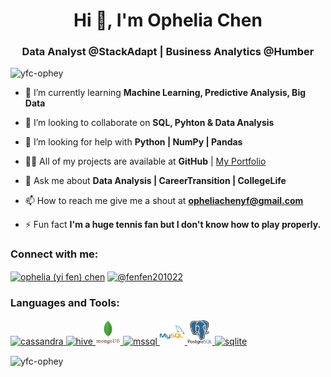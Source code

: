 

<h1 align="center">Hi 👋, I'm Ophelia Chen</h1>
<h3 align="center"> Data Analyst @StackAdapt | Business Analytics @Humber</h3>

<p align="left"> <img src="https://komarev.com/ghpvc/?username=yfc-ophey&label=Profile%20views&color=0e75b6&style=flat" alt="yfc-ophey" /> </p>


- 🌱 I’m currently learning **Machine Learning, Predictive Analysis, Big Data**

- 👯 I’m looking to collaborate on **SQL, Pyhton & Data Analysis**

- 🤝 I’m looking for help with **Python | NumPy | Pandas**

- 👨‍💻 All of my projects are available at **GitHub** | [My Portfolio](https://opheliayfchen.carrd.co/)

- 💬 Ask me about **Data Analysis | CareerTransition | CollegeLife**

- 📫 How to reach me give me a shout at **opheliachenyf@gmail.com**

- ⚡ Fun fact **I'm a huge tennis fan but I don't know how to play properly.**


<h3 align="left">Connect with me:</h3>
<p align="left">
<a href="https://www.linkedin.com/in/opheliandata/" (https://www.linkedin.com/in/opheliandata/)" target="blank"><img align="center" src="https://raw.githubusercontent.com/rahuldkjain/github-profile-readme-generator/master/src/images/icons/Social/linked-in-alt.svg" alt="ophelia (yi fen) chen" height="30" width="40" /></a>
<a href="https://medium.com/@fenfen201022" target="blank"><img align="center" src="https://raw.githubusercontent.com/rahuldkjain/github-profile-readme-generator/master/src/images/icons/Social/medium.svg" alt="@fenfen201022" height="30" width="40" /></a>
</p>

<h3 align="left">Languages and Tools:</h3>
<p align="left"> <a href="https://cassandra.apache.org/" target="_blank" rel="noreferrer"> <img src="https://www.vectorlogo.zone/logos/apache_cassandra/apache_cassandra-icon.svg" alt="cassandra" width="40" height="40"/> </a> <a href="https://hive.apache.org/" target="_blank" rel="noreferrer"> <img src="https://www.vectorlogo.zone/logos/apache_hive/apache_hive-icon.svg" alt="hive" width="40" height="40"/> </a> <a href="https://www.mongodb.com/" target="_blank" rel="noreferrer"> <img src="https://raw.githubusercontent.com/devicons/devicon/master/icons/mongodb/mongodb-original-wordmark.svg" alt="mongodb" width="40" height="40"/> </a> <a href="https://www.microsoft.com/en-us/sql-server" target="_blank" rel="noreferrer"> <img src="https://www.svgrepo.com/show/303229/microsoft-sql-server-logo.svg" alt="mssql" width="40" height="40"/> </a> <a href="https://www.mysql.com/" target="_blank" rel="noreferrer"> <img src="https://raw.githubusercontent.com/devicons/devicon/master/icons/mysql/mysql-original-wordmark.svg" alt="mysql" width="40" height="40"/> </a> <a href="https://www.postgresql.org" target="_blank" rel="noreferrer"> <img src="https://raw.githubusercontent.com/devicons/devicon/master/icons/postgresql/postgresql-original-wordmark.svg" alt="postgresql" width="40" height="40"/> </a> <a href="https://www.sqlite.org/" target="_blank" rel="noreferrer"> <img src="https://www.vectorlogo.zone/logos/sqlite/sqlite-icon.svg" alt="sqlite" width="40" height="40"/> </a> </p>

<p><img align="center" src="https://github-readme-stats.vercel.app/api/top-langs?username=yfc-ophey&show_icons=true&locale=en&layout=compact" alt="yfc-ophey" /></p>
